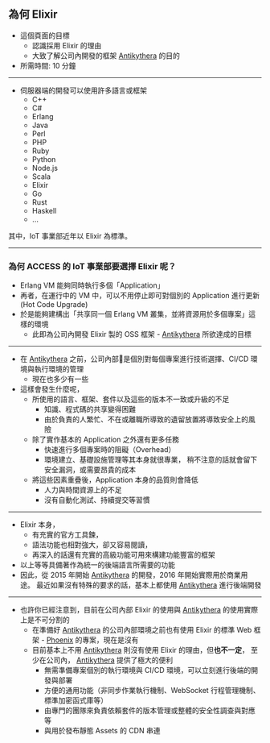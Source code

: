 ## 為何 Elixir

- 這個頁面的目標
  - 認識採用 Elixir 的理由
  - 大致了解公司內開發的框架 [Antikythera] 的目的
- 所需時間: 10 分鐘

---

- 伺服器端的開發可以使用許多語言或框架
  - C++
  - C#
  - Erlang
  - Java
  - Perl
  - PHP
  - Ruby
  - Python
  - Node.js
  - Scala
  - Elixir
  - Go
  - Rust
  - Haskell
  - ...

其中，IoT 事業部近年以 Elixir 為標準。

---

### 為何 ACCESS 的 IoT 事業部要選擇 Elixir 呢？

- Erlang VM 能夠同時執行多個「Application」
- 再者，在運行中的 VM 中，可以不用停止即可對個別的 Application 進行更新 (Hot Code Upgrade)
- 於是能夠建構出「共享同一個 Erlang VM 叢集，並將資源用於多個專案」這樣的環境
  - 此即為公司內開發 Elixir 製的 OSS 框架 - [Antikythera] 所欲達成的目標

[antikythera]: https://github.com/access-company/antikythera

---

- 在 [Antikythera] 之前，公司內部是個別對每個專案進行技術選擇、CI/CD 環境與執行環境的管理
  - 現在也多少有一些
- 這樣會發生什麼呢，
  - 所使用的語言、框架、套件以及這些的版本不一致或升級的不足
    - 知識、程式碼的共享變得困難
    - 由於負責的人繁忙、不在或離職所導致的遺留放置將導致安全上的風險
  - 除了實作基本的 Application 之外還有更多任務
    - 快速進行多個專案時的阻礙（Overhead）
    - 環境建立、基礎設施管理等其本身就很專業，
      稍不注意的話就會留下安全漏洞，或需要昂貴的成本
  - 將這些因素重疊後，Application 本身的品質則會降低
    - 人力與時間資源上的不足
    - 沒有自動化測試、持續提交等習慣

---

- Elixir 本身，
  - 有充實的官方工具鍊，
  - 語法功能也相對強大，卻又容易閱讀，
  - 再深入的話還有充實的高級功能可用來構建功能豐富的框架
- 以上等等具備著作為統一的後端語言所需要的功能
- 因此，從 2015 年開始 [Antikythera] 的開發，2016 年開始實際用於商業用途。
  最近如果沒有特殊的要求的話，基本上都使用 [Antikythera] 進行後端開發

---

- 也許你已經注意到，目前在公司內部 Elixir 的使用與 [Antikythera] 的使用實際上是不可分割的
  - 在準備好 [Antikythera] 的公司內部環境之前也有使用 Elixir 的標準 Web 框架 - 
    [Phoenix](https://github.com/phoenixframework/phoenix) 的專案，現在是沒有
  - 目前基本上不用 [Antikythera] 則沒有使用 Elixir 的理由，但**也不一定**，
    至少在公司內， [Antikythera] 提供了極大的便利
    - 無需準備專案個別的執行環境與 CI/CD 環境，可以立刻進行後端的開發與部署
    - 方便的通用功能（非同步作業執行機制、WebSocket 行程管理機制、標準加密函式庫等）
    - 由專門的團隊來負責依賴套件的版本管理或整體的安全性調查與對應等
    - 與用於發布靜態 Assets 的 CDN 串連

